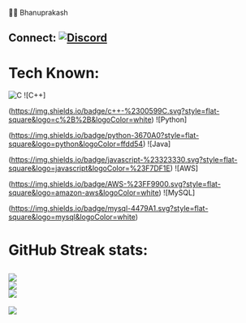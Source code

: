 
 🧑‍💻 Bhanuprakash

## Connect: [![Discord](https://img.shields.io/badge/Discord-%237289DA.svg?logo=discord&logoColor=white)](https://discord.gg/https://discord.gg/bHqJQvJQ) 

# Tech Known:
![C](https://img.shields.io/badge/c-%2300599C.svg?style=flat-square&logo=c&logoColor=white) ![C++]

(https://img.shields.io/badge/c++-%2300599C.svg?style=flat-square&logo=c%2B%2B&logoColor=white) ![Python]

(https://img.shields.io/badge/python-3670A0?style=flat-square&logo=python&logoColor=ffdd54) ![Java]

(https://img.shields.io/badge/javascript-%23323330.svg?style=flat-square&logo=javascript&logoColor=%23F7DF1E) ![AWS]

(https://img.shields.io/badge/AWS-%23FF9900.svg?style=flat-square&logo=amazon-aws&logoColor=white) ![MySQL]

(https://img.shields.io/badge/mysql-4479A1.svg?style=flat-square&logo=mysql&logoColor=white)

# GitHub Streak stats:
![](https://github-readme-stats.vercel.app/api?username=bhan91&theme=github_dark_dimmed&hide_border=false&include_all_commits=false&count_private=false)<br/>
![](https://github-readme-streak-stats.herokuapp.com/?user=bhan91&theme=github_dark_dimmed&hide_border=false)<br/>
![](https://github-readme-stats.vercel.app/api/top-langs/?username=bhan91&theme=github_dark_dimmed&hide_border=false&include_all_commits=false&count_private=false&layout=compact)
---
[![](https://visitcount.itsvg.in/api?id=bhan91&icon=5&color=3)](https://visitcount.itsvg.in)
